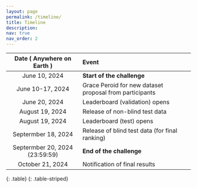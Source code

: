 ```yaml
---
layout: page
permalink: /timeline/
title: Timeline
description:
nav: true
nav_order: 2
---
```



|   **Date ( Anywhere on Earth )**  |         **Event**          |
|:---------------------------------:|:---------------------------|
|       June 10, 2024               | **Start of the challenge** |
|     June 10-17, 2024              | Grace Peroid for new dataset proposal from participants |
|       June 20, 2024               | Leaderboard (validation) opens |
|      August 19, 2024              | Release of non-blind test data |
|      August 19, 2024              | Leaderboard (test) opens   |
|      Septermber 18, 2024          | Release of blind test data (for final ranking) |
|    Septermber 20, 2024 (23:59:59) | **End of the challenge**   |
|     October 21, 2024              | Notification of final results |
{: .table}
{: .table-striped}


